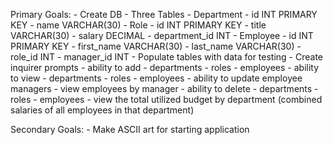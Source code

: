 Primary Goals:
    - Create DB
        - Three Tables
            - Department
                - id INT PRIMARY KEY
                - name VARCHAR(30)
            - Role
                - id INT PRIMARY KEY
                - title VARCHAR(30)
                - salary DECIMAL
                - department_id INT
            - Employee
                - id INT PRIMARY KEY
                - first_name VARCHAR(30)
                - last_name VARCHAR(30)
                - role_id INT
                - manager_id INT
        - Populate tables with data for testing
    - Create inquirer prompts
        - ability to add
            - departments
            - roles
            - employees
        - ability to view
            - departments
            - roles
            - employees
        - ability to update employee managers
        - view employees by manager
        - ability to delete
            - departments
            - roles
            - employees
        - view the total utilized budget by department (combined salaries of all employees in that department)
        
Secondary Goals:
    - Make ASCII art for starting application